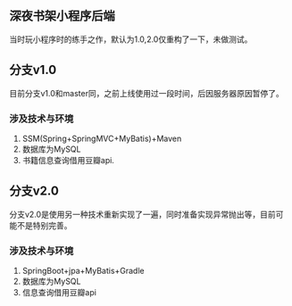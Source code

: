 ## 深夜书架小程序后端

当时玩小程序时的练手之作，默认为1.0,2.0仅重构了一下，未做测试。

## 分支v1.0

目前分支v1.0和master同，之前上线使用过一段时间，后因服务器原因暂停了。

### 涉及技术与环境

 1. SSM(Spring+SpringMVC+MyBatis)+Maven
 2. 数据库为MySQL
 3. 书籍信息查询借用豆瓣api.

## 分支v2.0

分支v2.0是使用另一种技术重新实现了一遍，同时准备实现异常抛出等，目前可能不是特别完善。

### 涉及技术与环境
 1. SpringBoot+jpa+MyBatis+Gradle
 2. 数据库为MySQL
 3. 信息查询借用豆瓣api
 

